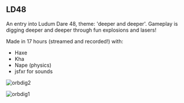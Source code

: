 ## LD48
An entry into Ludum Dare 48, theme: 'deeper and deeper'. Gameplay is digging deeper and deeper through fun explosions and lasers!

Made in 17 hours (streamed and recorded!) with:

 - Haxe
 - Kha
 - Nape (physics)
 - jsfxr for sounds

![orbdig2](https://user-images.githubusercontent.com/8501694/115995719-b2451180-a61f-11eb-9ddd-a213fd242e0a.png)

![orbdig1](https://user-images.githubusercontent.com/8501694/115995726-bbce7980-a61f-11eb-91da-3bf851352919.png)
